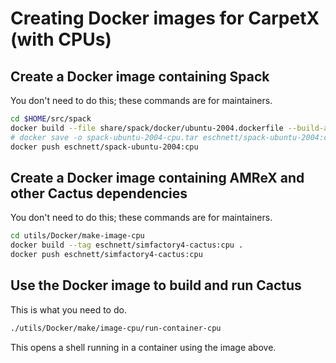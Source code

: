 # Creating Docker images for CarpetX (with CPUs)

## Create a Docker image containing Spack
You don't need to do this; these commands are for maintainers.
```sh
cd $HOME/src/spack
docker build --file share/spack/docker/ubuntu-2004.dockerfile --build-arg baseimage=ubuntu:20.04 --tag eschnett/spack-ubuntu-2004:cpu .
# docker save -o spack-ubuntu-2004-cpu.tar eschnett/spack-ubuntu-2004:cpu
docker push eschnett/spack-ubuntu-2004:cpu
```

## Create a Docker image containing AMReX and other Cactus dependencies
You don't need to do this; these commands are for maintainers.
```sh
cd utils/Docker/make-image-cpu
docker build --tag eschnett/simfactory4-cactus:cpu .
docker push eschnett/simfactory4-cactus:cpu
```

## Use the Docker image to build and run Cactus
This is what you need to do.
```sh
./utils/Docker/make/image-cpu/run-container-cpu
```
This opens a shell running in a container using the image above.
